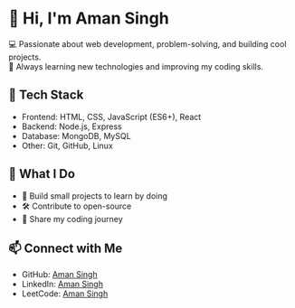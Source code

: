 # 👋 Hi, I'm Aman Singh  

💻 Passionate about web development, problem-solving, and building cool projects.  
🚀 Always learning new technologies and improving my coding skills.  

## 🔧 Tech Stack
- Frontend: HTML, CSS, JavaScript (ES6+), React  
- Backend: Node.js, Express  
- Database: MongoDB, MySQL  
- Other: Git, GitHub, Linux  

## 📌 What I Do
- 🌱 Build small projects to learn by doing  
- 🛠️ Contribute to open-source  
- 📖 Share my coding journey  

## 📫 Connect with Me
- GitHub: [Aman Singh](https://github.com/aman2910singh)  
- LinkedIn: [Aman Singh](https://www.linkedin.com/in/aman2910singh/)
- LeetCode: [Aman Singh](https://leetcode.com/u/Aman2910singh/)

  
